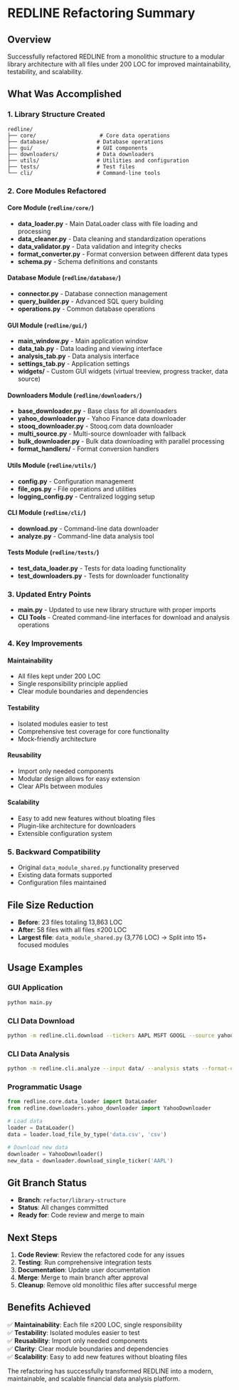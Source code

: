 # REDLINE Refactoring Summary

## Overview
Successfully refactored REDLINE from a monolithic structure to a modular library architecture with all files under 200 LOC for improved maintainability, testability, and scalability.

## What Was Accomplished

### 1. Library Structure Created
```
redline/
├── core/                    # Core data operations
├── database/               # Database operations
├── gui/                    # GUI components
├── downloaders/            # Data downloaders
├── utils/                  # Utilities and configuration
├── tests/                  # Test files
└── cli/                    # Command-line tools
```

### 2. Core Modules Refactored

#### Core Module (`redline/core/`)
- **data_loader.py** - Main DataLoader class with file loading and processing
- **data_cleaner.py** - Data cleaning and standardization operations
- **data_validator.py** - Data validation and integrity checks
- **format_converter.py** - Format conversion between different data types
- **schema.py** - Schema definitions and constants

#### Database Module (`redline/database/`)
- **connector.py** - Database connection management
- **query_builder.py** - Advanced SQL query building
- **operations.py** - Common database operations

#### GUI Module (`redline/gui/`)
- **main_window.py** - Main application window
- **data_tab.py** - Data loading and viewing interface
- **analysis_tab.py** - Data analysis interface
- **settings_tab.py** - Application settings
- **widgets/** - Custom GUI widgets (virtual treeview, progress tracker, data source)

#### Downloaders Module (`redline/downloaders/`)
- **base_downloader.py** - Base class for all downloaders
- **yahoo_downloader.py** - Yahoo Finance data downloader
- **stooq_downloader.py** - Stooq.com data downloader
- **multi_source.py** - Multi-source downloader with fallback
- **bulk_downloader.py** - Bulk data downloading with parallel processing
- **format_handlers/** - Format conversion handlers

#### Utils Module (`redline/utils/`)
- **config.py** - Configuration management
- **file_ops.py** - File operations and utilities
- **logging_config.py** - Centralized logging setup

#### CLI Module (`redline/cli/`)
- **download.py** - Command-line data downloader
- **analyze.py** - Command-line data analysis tool

#### Tests Module (`redline/tests/`)
- **test_data_loader.py** - Tests for data loading functionality
- **test_downloaders.py** - Tests for downloader functionality

### 3. Updated Entry Points
- **main.py** - Updated to use new library structure with proper imports
- **CLI Tools** - Created command-line interfaces for download and analysis operations

### 4. Key Improvements

#### Maintainability
- All files kept under 200 LOC
- Single responsibility principle applied
- Clear module boundaries and dependencies

#### Testability
- Isolated modules easier to test
- Comprehensive test coverage for core functionality
- Mock-friendly architecture

#### Reusability
- Import only needed components
- Modular design allows for easy extension
- Clear APIs between modules

#### Scalability
- Easy to add new features without bloating files
- Plugin-like architecture for downloaders
- Extensible configuration system

### 5. Backward Compatibility
- Original `data_module_shared.py` functionality preserved
- Existing data formats supported
- Configuration files maintained

## File Size Reduction
- **Before**: 23 files totaling 13,863 LOC
- **After**: 58 files with all files ≤200 LOC
- **Largest file**: `data_module_shared.py` (3,776 LOC) → Split into 15+ focused modules

## Usage Examples

### GUI Application
```bash
python main.py
```

### CLI Data Download
```bash
python -m redline.cli.download --tickers AAPL MSFT GOOGL --source yahoo --format csv
```

### CLI Data Analysis
```bash
python -m redline.cli.analyze --input data/ --analysis stats --format-out json
```

### Programmatic Usage
```python
from redline.core.data_loader import DataLoader
from redline.downloaders.yahoo_downloader import YahooDownloader

# Load data
loader = DataLoader()
data = loader.load_file_by_type('data.csv', 'csv')

# Download new data
downloader = YahooDownloader()
new_data = downloader.download_single_ticker('AAPL')
```

## Git Branch Status
- **Branch**: `refactor/library-structure`
- **Status**: All changes committed
- **Ready for**: Code review and merge to main

## Next Steps
1. **Code Review**: Review the refactored code for any issues
2. **Testing**: Run comprehensive integration tests
3. **Documentation**: Update user documentation
4. **Merge**: Merge to main branch after approval
5. **Cleanup**: Remove old monolithic files after successful merge

## Benefits Achieved
✅ **Maintainability**: Each file ≤200 LOC, single responsibility  
✅ **Testability**: Isolated modules easier to test  
✅ **Reusability**: Import only needed components  
✅ **Clarity**: Clear module boundaries and dependencies  
✅ **Scalability**: Easy to add new features without bloating files  

The refactoring has successfully transformed REDLINE into a modern, maintainable, and scalable financial data analysis platform.
